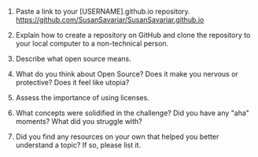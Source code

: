 1. Paste a link to your [USERNAME].github.io repository.
  https://github.com/SusanSavariar/SusanSavariar.github.io

2. Explain how to create a repository on GitHub and clone the repository to your local computer to a non-technical person.

3. Describe what open source means.

4. What do you think about Open Source? Does it make you nervous or protective? Does it feel like utopia?

5. Assess the importance of using licenses.

6. What concepts were solidified in the challenge? Did you have any "aha" moments? What did you struggle with?

7. Did you find any resources on your own that helped you better understand a topic? If so, please list it.